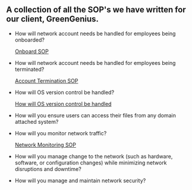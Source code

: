 ## A collection of all the SOP's we have written for our client, GreenGenius.


- How will network account needs be handled for employees being onboarded?

  [Onboard SOP](https://github.com/Full-Mesh/SOPs/blob/main/Onboard%20SOP.md)
  
- How will network account needs be handled for employees being terminated?
  
  [Account Termination SOP](https://github.com/Full-Mesh/SOPs/blob/main/Account%20Termination%20SOP.md)
  
- How will OS version control be handled?

  [How will OS version control be handled](https://github.com/Full-Mesh/SOPs/blob/main/How%20will%20OS%20version%20control%20be%20handled.md)

- How will you ensure users can access their files from any domain attached system?

- How will you monitor network traffic?

  [Network Monitoring SOP](https://github.com/Full-Mesh/SOPs/blob/main/Network%20Monitoring%20SOP.md)

- How will you manage change to the network (such as hardware, software, or configuration changes) while minimizing network disruptions and downtime?

- How will you manage and maintain network security?
